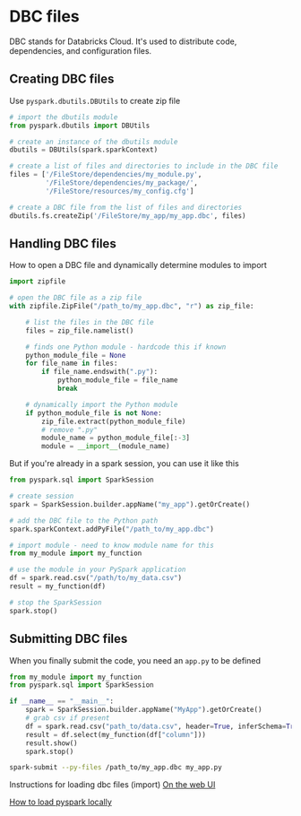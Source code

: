 # DBC files

DBC stands for Databricks Cloud. It's used to distribute code, dependencies, and configuration files.

## Creating DBC files

Use `pyspark.dbutils.DBUtils` to create zip file

```python
# import the dbutils module
from pyspark.dbutils import DBUtils

# create an instance of the dbutils module
dbutils = DBUtils(spark.sparkContext)

# create a list of files and directories to include in the DBC file
files = ['/FileStore/dependencies/my_module.py',
         '/FileStore/dependencies/my_package/',
         '/FileStore/resources/my_config.cfg']

# create a DBC file from the list of files and directories
dbutils.fs.createZip('/FileStore/my_app/my_app.dbc', files)
```

## Handling DBC files

How to open a DBC file and dynamically determine modules to import

```python
import zipfile

# open the DBC file as a zip file
with zipfile.ZipFile("/path_to/my_app.dbc", "r") as zip_file:

    # list the files in the DBC file
    files = zip_file.namelist()

    # finds one Python module - hardcode this if known
    python_module_file = None
    for file_name in files:
        if file_name.endswith(".py"):
            python_module_file = file_name
            break

    # dynamically import the Python module
    if python_module_file is not None:
        zip_file.extract(python_module_file)
        # remove ".py"
        module_name = python_module_file[:-3]
        module = __import__(module_name)
```

But if you're already in a spark session, you can use it like this

```python
from pyspark.sql import SparkSession

# create session
spark = SparkSession.builder.appName("my_app").getOrCreate()

# add the DBC file to the Python path
spark.sparkContext.addPyFile("/path_to/my_app.dbc")

# import module - need to know module name for this
from my_module import my_function

# use the module in your PySpark application
df = spark.read.csv("/path/to/my_data.csv")
result = my_function(df)

# stop the SparkSession
spark.stop()
```

## Submitting DBC files

When you finally submit the code, you need an `app.py` to be defined

```python
from my_module import my_function
from pyspark.sql import SparkSession

if __name__ == "__main__":
    spark = SparkSession.builder.appName("MyApp").getOrCreate()
    # grab csv if present
    df = spark.read.csv("path_to/data.csv", header=True, inferSchema=True)
    result = df.select(my_function(df["column"]))
    result.show()
    spark.stop()

```

```bash
spark-submit --py-files /path_to/my_app.dbc my_app.py
```

Instructions for loading dbc files (import)
[On the web UI](https://docs.databricks.com/notebooks/notebook-export-import.html)

[How to load pyspark locally](https://medium.com/swlh/pyspark-on-macos-installation-and-use-31f84ca61400)
